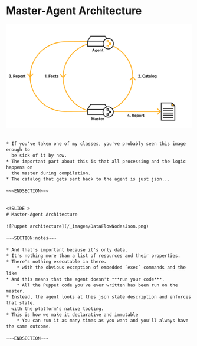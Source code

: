 <!SLIDE >
# Master-Agent Architecture

![Puppet architecture](/_images/DataFlowNodes.png)


~~~SECTION:notes~~~

* If you've taken one of my classes, you've probably seen this image enough to
  be sick of it by now.
* The important part about this is that all processing and the logic happens on
  the master during compilation.
* The catalog that gets sent back to the agent is just json...

~~~ENDSECTION~~~


<!SLIDE >
# Master-Agent Architecture

![Puppet architecture](/_images/DataFlowNodesJson.png)

~~~SECTION:notes~~~

* And that's important because it's only data.
* It's nothing more than a list of resources and their properties.
* There's nothing executable in there.
    * with the obvious exception of embedded `exec` commands and the like
* And this means that the agent doesn't ***run your code***.
    * All the Puppet code you've ever written has been run on the master.
* Instead, the agent looks at this json state description and enforces that state,
  with the platform's native tooling.
* This is how we make it declarative and immutable
    * You can run it as many times as you want and you'll always have the same outcome.

~~~ENDSECTION~~~
